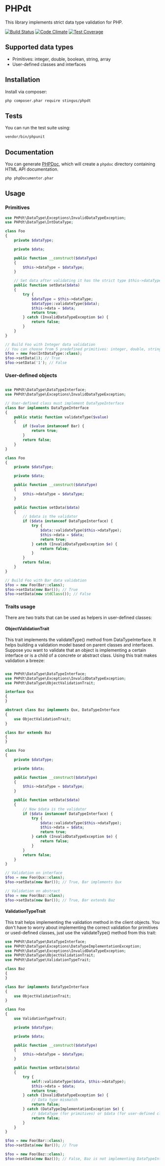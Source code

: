 
# PHPdt
This library implements strict data type validation for PHP.

[![Build Status](https://travis-ci.org/stingus/phpdt.svg?branch=master)](https://travis-ci.org/stingus/phpdt)
[![Code Climate](https://codeclimate.com/github/stingus/phpdt/badges/gpa.svg)](https://codeclimate.com/github/stingus/phpdt)
[![Test Coverage](https://codeclimate.com/github/stingus/phpdt/badges/coverage.svg)](https://codeclimate.com/github/stingus/phpdt/coverage)

## Supported data types

- Primitives: integer, double, boolean, string, array
- User-defined classes and interfaces

## Installation

Install via composer:

```sh
php composer.phar require stingus/phpdt
```
## Tests

You can run the test suite using:

```sh
vendor/bin/phpunit
```

## Documentation

You can generate [PHPDoc](https://www.phpdoc.org/), which will create a `phpdoc` directory containing HTML API documentation.

```sh
php phpDocumentor.phar
```

## Usage

### Primitives

```php
use PHPdt\DataType\Exceptions\InvalidDataTypeException;
use PHPdt\DataType\IntDataType;

class Foo
{
    private $dataType;

    private $data;

    public function __construct($dataType)
    {
        $this->dataType = $dataType;
    }

    // Set data after validating it has the strict type $this->dataType;
    public function setData($data)
    {
        try {
            $dataType = $this->dataType;
            $dataType::validateType($data);
            $this->data = $data;
            return true;
        } catch (InvalidDataTypeException $e) {
            return false;
        }
    }
}

// Build Foo with Integer data validation
// You can choose from 5 predefined primitives: integer, double, string, bool, array
$foo = new Foo(IntDataType::class);
$foo->setData(1); // True
$foo->setData('1'); // False
```
### User-defined objects
```php

use PHPdt\DataType\DataTypeInterface;
use PHPdt\DataType\Exceptions\InvalidDataTypeException;

// User-defined class must implement DataTypeInterface
class Bar implements DataTypeInterface
{
    public static function validateType($value)
    {
        if ($value instanceof Bar) {
            return true;
        }
        return false;
    }
}

class Foo
{
    private $dataType;

    private $data;

    public function __construct($dataType)
    {
        $this->dataType = $dataType;
    }

    public function setData($data)
    {
        // $data is the validator
        if ($data instanceof DataTypeInterface) {
            try {
                $data::validateType($this->dataType);
                $this->data = $data;
                return true;
            } catch (InvalidDataTypeException $e) {
                return false;
            }
        }
        return false;
    }
}

// Build Foo with Bar data validation
$foo = new Foo(Bar::class);
$foo->setData(new Bar()); // True
$foo->setData(new stdClass()); // False

```
### Traits usage
There are two traits that can be used as helpers in user-defined classes:

#### ObjectValidationTrait
This trait implements the validateType() method from DataTypeInterface.
It helps building a validation model based on parent classes and interfaces.
Suppose you want to validate that an object is implementing a certain interface
or is a child of a concrete or abstract class. Using this trait makes validation
a breeze:

```php

use PHPdt\DataType\DataTypeInterface;
use PHPdt\DataType\Exceptions\InvalidDataTypeException;
use PHPdt\DataType\ObjectValidationTrait;

interface Qux
{
}

abstract class Baz implements Qux, DataTypeInterface
{
    use ObjectValidationTrait;
}

class Bar extends Baz
{
}

class Foo
{
    private $dataType;

    private $data;

    public function __construct($dataType)
    {
        $this->dataType = $dataType;
    }

    public function setData($data)
    {
        // Now $data is the validator
        if ($data instanceof DataTypeInterface) {
            try {
                $data::validateType($this->dataType);
                $this->data = $data;
                return true;
            } catch (InvalidDataTypeException $e) {
                return false;
            }
        }
        return false;
    }
}

// Validation on interface
$foo = new Foo(Qux::class);
$foo->setData(new Bar()); // True, Bar implements Qux

// Validation on abstract
$foo = new Foo(Baz::class);
$foo->setData(new Bar()); // True, Bar extends Baz
```

#### ValidationTypeTrait
This trait helps implementing the validation method in the client objects.
You don't have to worry about implementing the correct validation for
primitives or used-defined classes, just use the validateType() method from
this trait:

```php
use PHPdt\DataType\DataTypeInterface;
use PHPdt\DataType\Exceptions\DataTypeImplementationException;
use PHPdt\DataType\Exceptions\InvalidDataTypeException;
use PHPdt\DataType\ObjectValidationTrait;
use PHPdt\DataType\ValidationTypeTrait;

class Baz
{
}

class Bar implements DataTypeInterface
{
    use ObjectValidationTrait;
}

class Foo
{
    use ValidationTypeTrait;

    private $dataType;

    private $data;

    public function __construct($dataType)
    {
        $this->dataType = $dataType;
    }

    public function setData($data)
    {
        try {
            self::validateType($data, $this->dataType);
            $this->data = $data;
            return true;
        } catch (InvalidDataTypeException $e) {
            // Data type mismatch
            return false;
        } catch (DataTypeImplementationException $e) {
            // $dataType (for primitives) or $data (for user-defined classes) is not implementing DataTypeInterface
            return false;
        }
    }
}

$foo = new Foo(Bar::class);
$foo->setData(new Bar()); // True

$foo = new Foo(Baz::class);
$foo->setData(new Baz()); // False, Baz is not implementing DataTypeInterface

```
